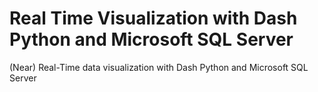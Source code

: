 # Real Time Visualization with Dash Python and Microsoft SQL Server

(Near) Real-Time data visualization with Dash Python and Microsoft SQL Server
